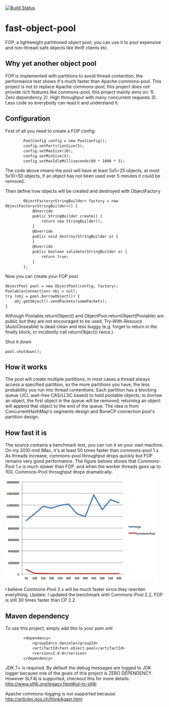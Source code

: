 [![Build Status](https://travis-ci.org/DanielYWoo/fast-object-pool.svg?branch=master)](https://travis-ci.org/DanielYWoo/fast-object-pool)

fast-object-pool
================
FOP, a lightweight partitioned object pool, you can use it to pool expensive and non-thread-safe objects like thrift clients etc.

Why yet another object pool
--------------

FOP is implemented with partitions to avoid thread contention, the performance test shows it's much faster than Apache commons-pool. This project is not to replace Apache commons-pool, this project does not provide rich features like commons-pool, this project mainly aims on:
1). Zero dependency
2). High throughput with many concurrent requests
3). Less code so everybody can read it and understand it.


Configuration
-------------
First of all you need to create a FOP config:
```
        PoolConfig config = new PoolConfig();
        config.setPartitionSize(5);
        config.setMaxSize(10);
        config.setMinSize(5);
        config.setMaxIdleMilliseconds(60 * 1000 * 5);
```
The code above means the pool will have at least 5x5=25 objects, at most 5x10=50 objects, if an object has not been used over 5 minutes it could be removed.

Then define how objects will be created and destroyed with ObjectFactory
```
        ObjectFactory<StringBuilder> factory = new ObjectFactory<StringBuilder>() {
            @Override
            public StringBuilder create() {
                return new StringBuilder();
            }
            @Override
            public void destroy(StringBuilder o) {
            }
            @Override
            public boolean validate(StringBuilder o) {
                return true;
            }
        };
```

Now you can create your FOP pool
```
ObjectPool pool = new ObjectPool(config, factory);
Poolable<Connection> obj = null;
try (obj = pool.borrowObject()) {
    obj.getObject().sendPackets(somePackets);
}
```
Although Poolable.returnObject() and ObjectPool.returnObject(Poolable) are public but they are not encouraged to be used, Try-With-Resouce (AutoCloseable) is dead clean and less buggy (e,g. forget to return in the finally block, or incidently call returnObject() twice.).

Shut it down
```
pool.shutdown();
```

How it works
--------------
The pool will create multiple partitions, in most cases a thread always access a specified partition, so the more partitions you have, the less probability you run into thread contentions. Each partition has a blocking queue (JCL wait-free CAS/LLSC based) to hold poolable objects; to borrow an object, the first object in the queue will be removed; returning an object will append that object to the end of the queue. The idea is from ConcurrentHashMap's segments design and BoneCP connection pool's partition design.


How fast it is
--------------
The source contains a benchmark test, you can run it on your own machine. On my 2010-mid iMac, it's at least 50 times faster than commons-pool 1.x. As threads increase, commons-pool throughput drops quickly but FOP remains very good performance.
The figure belows shows that Commons-Pool 1.x is much slower than FOP, and when the worker threads goes up to 100, Commons-Pool throughput drops dramatically.

![](docs/benchmark.png?raw=true)

I believe Commons-Pool 2.x will be much faster since they rewriten everything. Update: I updated the benchmark with Commons-Pool 2.2, FOP is still 30 times faster than CP 2.2.

Maven dependency
---------------
To use this project, simply add this to your pom.xml
```
        <dependency>
            <groupId>cn.danielw</groupId>
            <artifactId>fast-object-pool</artifactId>
            <version>2.0.0</version>
        </dependency>
```
JDK 7+ is required. By default the debug messages are logged to JDK logger because one of the goals of this project is ZERO DEPENDENCY. However SLF4j is supported, checkout this for more details: http://www.slf4j.org/legacy.html#jul-to-slf4j

Apache commons-logging is not supported because: http://articles.qos.ch/thinkAgain.html
